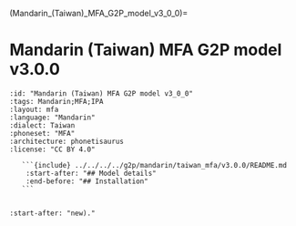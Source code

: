 (Mandarin_(Taiwan)_MFA_G2P_model_v3_0_0)=
# Mandarin (Taiwan) MFA G2P model v3.0.0

``````{g2p} Mandarin (Taiwan) MFA G2P model v3.0.0
:id: "Mandarin (Taiwan) MFA G2P model v3_0_0"
:tags: Mandarin;MFA;IPA
:layout: mfa
:language: "Mandarin"
:dialect: Taiwan
:phoneset: "MFA"
:architecture: phonetisaurus
:license: "CC BY 4.0"

   ```{include} ../../../../g2p/mandarin/taiwan_mfa/v3.0.0/README.md
    :start-after: "## Model details"
    :end-before: "## Installation"
   ```


``````

```{include} ../../../../g2p/mandarin/taiwan_mfa/v3.0.0/README.md
:start-after: "new)."
```
